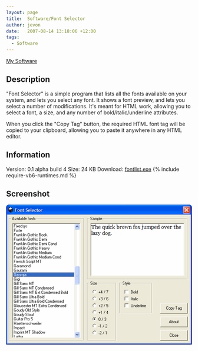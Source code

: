 ```yaml
---
layout: page
title:  Software/Font Selector
author: jevon
date:   2007-08-14 13:18:06 +12:00
tags:
  - Software
---
```


[My Software](Software.md)

## Description
"Font Selector" is a simple program that lists all the fonts available on your system, and lets you select any font. It shows a font preview, and lets you select a number of modifications. It's meant for HTML work, allowing you to select a font, a size, and any number of bold/italic/underline attributes.

When you click the "Copy Tag" button, the required HTML font tag will be copied to your clipboard, allowing you to paste it anywhere in any HTML editor.

## Information
Version: 0.1 alpha build 4
Size: 24 KB
Download: <a href="/files/software/fontlist.exe">fontlist.exe</a>
{% include require-vb6-runtimes.md %}

## Screenshot
<img src="/img/screenshots/fontlist.png" alt="Screenshot of Font Selector software">
